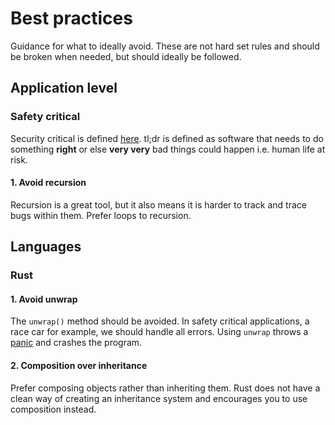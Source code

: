 # Best practices
Guidance for what to ideally avoid. These are not
hard set rules and should be broken when needed, but
should ideally be followed.

## Application level
### Safety critical
Security critical is defined [here](https://en.wikipedia.org/wiki/Safety-critical_system).
tl;dr is defined as software that needs to do something **right**
or else **very very** bad things could happen i.e. human life at risk.

#### 1. Avoid recursion
Recursion is a great tool, but it also means it is
harder to track and trace bugs within them. Prefer
loops to recursion.

## Languages

### Rust
#### 1. Avoid unwrap
The `unwrap()` method should be avoided.
In safety critical applications, a race car for
example, we should handle all errors. Using `unwrap`
throws a [panic](https://doc.rust-lang.org/std/macro.panic.html)
and crashes the program.

#### 2. Composition over inheritance
Prefer composing objects rather than inheriting them.
Rust does not have a clean way of creating an 
inheritance system and encourages you to use
composition instead.
